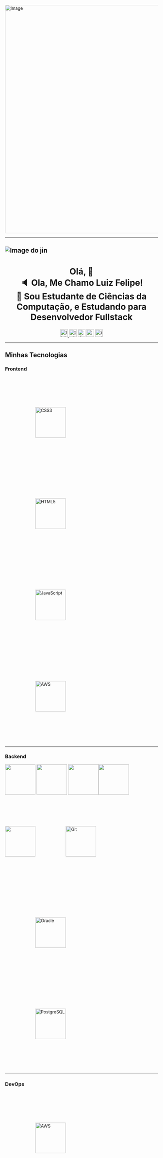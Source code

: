 <img width="2200" height="750" alt="Image" src="https://github.com/user-attachments/assets/5f044d5b-96c2-4401-b3b7-8631707e74fc" />

-----

![Image do jin](https://github.com/user-attachments/assets/10a750b1-bba7-4605-9e78-a229e73ecd73) 
-----
<h1 align="center">Olá, 👋<br>🔈 Ola, Me Chamo Luiz Felipe!<br>💬 Sou Estudante de Ciências da Computação, e Estudando para Desenvolvedor Fullstack</h1>

###

<div align="center">
 <a href="https://www.linkedin.com/in/luiz-felipe-santiago-5754a7173/" target="_blank">
  <img src="https://img.shields.io/static/v1?message=LinkedIn&logo=linkedin&label=&color=0077B5&logoColor=white&labelColor=&style=for-the-badge" height="25" alt="linkedin logo" />
</a>

  <img src="https://img.shields.io/static/v1?message=Twitter&logo=twitter&label=&color=1DA1F2&logoColor=white&labelColor=&style=for-the-badge" height="25" alt="twitter logo"  />
  <img src="https://img.shields.io/static/v1?message=Discord&logo=discord&label=&color=7289DA&logoColor=white&labelColor=&style=for-the-badge" height="25" alt="discord logo"  />
  <img src="https://img.shields.io/static/v1?message=Gmail&logo=gmail&label=&color=D14836&logoColor=white&labelColor=&style=for-the-badge" height="25" alt="gmail logo"  />
  <img src="https://img.shields.io/static/v1?message=Instagram&logo=instagram&label=&color=E4405F&logoColor=white&labelColor=&style=for-the-badge" height="25" alt="instagram logo"  />
  </div>

----

## Minhas Tecnologias
  
### Frontend


<a href="https://www.w3schools.com/css/" target="_blank"><img style="margin: 100px" src="https://profilinator.rishav.dev/skills-assets/css3-original-wordmark.svg" alt="CSS3" height="100" /></a>  <a href="https://en.wikipedia.org/wiki/HTML5" target="_blank"><img style="margin: 100px" src="https://profilinator.rishav.dev/skills-assets/html5-original-wordmark.svg" alt="HTML5" height="100" /></a>  <a href="https://www.javascript.com/" target="_blank"><img style="margin: 100px" src="https://profilinator.rishav.dev/skills-assets/javascript-original.svg" alt="JavaScript" height="100" /></a>  <a href="https://aws.amazon.com/" target="_blank"><img style="margin: 100px" src="https://profilinator.rishav.dev/skills-assets/amazonwebservices-original-wordmark.svg" alt="AWS" height="100" /></a>  

-----

### Backend


<img src="https://cdn.jsdelivr.net/gh/devicons/devicon@latest/icons/java/java-original.svg" width="100px">          <img src="https://cdn.jsdelivr.net/gh/devicons/devicon@latest/icons/javascript/javascript-original.svg" width="100px">
<img src="https://cdn.jsdelivr.net/gh/devicons/devicon@latest/icons/angular/angular-original.svg" width="100px"><img src="https://cdn.jsdelivr.net/gh/devicons/devicon@latest/icons/github/github-original-wordmark.svg" width="100px">                    <img src="https://cdn.jsdelivr.net/gh/devicons/devicon@latest/icons/amazonwebservices/amazonwebservices-original-wordmark.svg" width="100px"><a href="https://github.com/" target="_blank"><img style="margin: 100px" src="https://profilinator.rishav.dev/skills-assets/git-scm-icon.svg" alt="Git" height="100" /></a>  <a href="https://www.oracle.com/in/index.html" target="_blank"><img style="margin: 100px" src="https://profilinator.rishav.dev/skills-assets/oracle-original.svg" alt="Oracle" height="100" /></a>  <a href="https://www.postgresql.org/" target="_blank"><img style="margin: 100px" src="https://profilinator.rishav.dev/skills-assets/postgresql-original-wordmark.svg" alt="PostgreSQL" height="100" /></a>  

-----

### DevOps  


<a href="https://aws.amazon.com/" target="_blank"><img style="margin: 100px" src="https://profilinator.rishav.dev/skills-assets/amazonwebservices-original-wordmark.svg" alt="AWS" height="100" /></a>  <a href="https://www.linux.org/" target="_blank"><img style="margin: 100px" src="https://profilinator.rishav.dev/skills-assets/linux-original.svg" alt="Linux" height="100" /></a>  <a href="https://github.com/" target="_blank"><img style="margin: 100px" src="https://profilinator.rishav.dev/skills-assets/git-scm-icon.svg" alt="Git" height="100" /></a>  <a href="https://cloud.google.com/" target="_blank"><img style="margin: 100px" src="https://profilinator.rishav.dev/skills-assets/google_cloud-icon.svg" alt="GCP" height="100" /></a>  <a href="https://dotnet.microsoft.com/download" target="_blank"><img style="margin: 100px" src="https://profilinator.rishav.dev/skills-assets/dotnetcore.png" alt=".Net Core" height="100" /></a>  


----

| Cursos             | Escolas | Certificados |
|--------------------|---------|--------------|
| Java Backend       | DIO     | ✅            |
| XP Fullstack       | DIO     | ✅            |
| Imersão Dev        | Alura   | ✅            |




## 📊 GitHub Stats

![ssluiz's GitHub Stats](https://github-readme-stats.vercel.app/api?username=ssluiz&show_icons=true&theme=github_dark&locale=pt-br)

![Top Langs](https://github-readme-stats.vercel.app/api/top-langs/?username=ssluiz&layout=compact&theme=github_dark)

